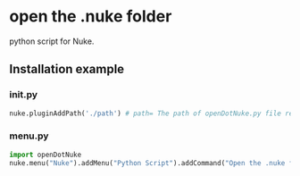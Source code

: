 # open the .nuke folder
python script for Nuke.

## Installation example

### init.py
```python
nuke.pluginAddPath('./path') # path= The path of openDotNuke.py file rea]lative to .nuke folder
```

### menu.py
```python
import openDotNuke
nuke.menu("Nuke").addMenu("Python Script").addCommand("Open the .nuke folder", "openDotNuke.openDotNuke()", "^+.")
```
